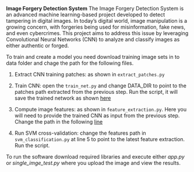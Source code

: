 **Image Forgery Detection System**
The Image Forgery Detection System is an advanced machine learning-based project developed to detect tampering in digital images. In today’s digital world, image manipulation is a growing concern, with forgeries being used for misinformation, fake news, and even cybercrimes. This project aims to address this issue by leveraging Convolutional Neural Networks (CNN) to analyze and classify images as either authentic or forged.

To train and create a model you need download training image sets in to data folder and chage the path for the following files.

1) Extract CNN training patches: as shown in `extract_patches.py`

2) Train CNN: open the `train_net.py` and change DATA_DIR to point to the patches path extracted from the previous step. Run the script, it will save the trained network as shown [here](https://github.com/MudumbaiMadhukanth/Digital-image-forgery-Detection/blob/main/train_net.py)

3) Compute image features: as shown in `feature_extraction.py`. Here you will need to provide the trained CNN as input from the previous step. Change the path in the following [line](https://github.com/MudumbaiMadhukanth/Digital-image-forgery-Detection/blob/main/feature_extraction.py)

4) Run SVM cross-validation: change the features path in `svm_classification.py` at line 5 to point to the latest feature extraction. Run the script.

To run the software download required libraries and execute either *app.py* or *single_imge_test.py* where you upload the image and view the results.
 
